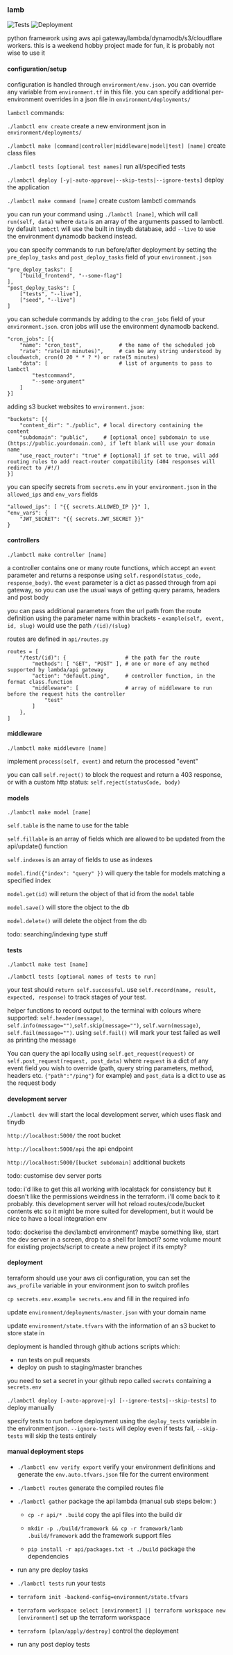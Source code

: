 ### lamb

![Tests](https://github.com/leigholiver/lamb/workflows/Tests/badge.svg) ![Deployment](https://github.com/leigholiver/lamb/workflows/Deployment/badge.svg)

python framework using aws api gateway/lambda/dynamodb/s3/cloudflare workers. this is a weekend hobby project made for fun, it is probably not wise to use it


#### configuration/setup

configuration is handled through `environment/env.json`. you can override any variable from `environment.tf` in this file. you can specify additional per-environment overrides in a json file in `environment/deployments/`

`lambctl` commands:

`./lambctl env create` create a new environment json in `environment/deployments/`

`./lambctl make [command|controller|middleware|model|test] [name]` create class files

`./lambctl tests [optional test names]` run all/specified tests

`./lambctl deploy [-y|-auto-approve|--skip-tests|--ignore-tests]` deploy the application

`./lambctl make command [name]` create custom lambctl commands

you can run your command using `./lambctl [name]`, which will call `run(self, data)` where `data` is an array of the arguments passed to lambctl. by default `lambctl` will use the built in tinydb database, add `--live` to use the environment dynamodb backend instead.

you can specify commands to run before/after deployment by setting the `pre_deploy_tasks` and `post_deploy_tasks` field of your `environment.json`

```
"pre_deploy_tasks": [
    ["build_frontend", "--some-flag"]
],
"post_deploy_tasks": [
    ["tests", "--live"],
    ["seed", "--live"]
]
```

you can schedule commands by adding to the `cron_jobs` field of your `environment.json`. cron jobs will use the environment dynamodb backend.

```
"cron_jobs": [{
    "name": "cron_test",            # the name of the scheduled job
    "rate": "rate(10 minutes)",     # can be any string understood by cloudwatch, cron(0 20 * * ? *) or rate(5 minutes)
    "data": [                       # list of arguments to pass to lambctl
        "testcommand",
        "--some-argument"
    ]
}]
```

adding s3 bucket websites to `environment.json`:

```
"buckets": [{
    "content_dir": "./public", # local directory containing the content
    "subdomain": "public",     # [optional once] subdomain to use (https://public.yourdomain.com), if left blank will use your domain name
    "use_react_router": "true" # [optional] if set to true, will add routing rules to add react-router compatibility (404 responses will redirect to /#!/)
}]
```

you can specify secrets from `secrets.env` in your `environment.json` in the `allowed_ips` and `env_vars` fields

```
"allowed_ips": [ "{{ secrets.ALLOWED_IP }}" ],
"env_vars": {
    "JWT_SECRET": "{{ secrets.JWT_SECRET }}"
}
```

#### controllers

`./lambctl make controller [name]`

a controller contains one or many route functions, which accept an `event` parameter and returns a response using `self.respond(status_code, response_body)`. the `event` parameter is a dict as passed through from api gateway, so you can use the usual ways of getting query params, headers and post body

you can pass additional parameters from the url path from the route definition using the parameter name within brackets - `example(self, event, id, slug)` would use the path `/(id)/(slug)` 

routes are defined in `api/routes.py`

```
routes = [
    "/test/(id)": {                   # the path for the route
        "methods": [ "GET", "POST" ], # one or more of any method supported by lambda/api gateway
        "action": "default.ping",     # controller function, in the format class.function
        "middleware": [               # array of middleware to run before the request hits the controller
            "test"
        ]
    },
]
```


#### middleware

`./lambctl make middleware [name]`

implement `process(self, event)` and return the processed "event"

you can call `self.reject()` to block the request and return a 403 response, or with a custom http status: `self.reject(statusCode, body)`


#### models

`./lambctl make model [name]`

`self.table` is the name to use for the table

`self.fillable` is an array of fields which are allowed to be updated from the api/update() function

`self.indexes` is an array of fields to use as indexes

`model.find({"index": "query" })` will query the table for models matching a specified index

`model.get(id)` will return the object of that id from the `model` table

`model.save()` will store the object to the db

`model.delete()` will delete the object from the db

todo: searching/indexing type stuff


#### tests

`./lambctl make test [name]`

`./lambctl tests [optional names of tests to run]`

your test should `return self.successful`. use `self.record(name, result, expected, response)` to track stages of your test. 

helper functions to record output to the terminal with colours where supported: `self.header(message)`, `self.info(message="")`,`self.skip(message="")`, `self.warn(message)`, `self.fail(message="")`. using `self.fail()` will mark your test failed as well as printing the message

You can query the api locally using `self.get_request(request)` or `self.post_request(request, post_data)` where `request` is a dict of any event field you wish to override (path, query string parameters, method, headers etc. `{"path":"/ping"}` for example) and `post_data` is a dict to use as the request body


#### development server

`./lambctl dev` will start the local development server, which uses flask and tinydb

`http://localhost:5000/` the root bucket

`http://localhost:5000/api` the api endpoint

`http://localhost:5000/[bucket subdomain]` additional buckets

todo: customise dev server ports

todo: i'd like to get this all working with localstack for consistency but it doesn't like the permissions weirdness in the terraform. i'll come back to it probably. this development server will hot reload routes/code/bucket contents etc so it might be more suited for development, but it would be nice to have a local integration env

todo: dockerise the dev/lambctl environment? maybe something like, start the dev server in a screen, drop to a shell for lambctl? some volume mount for existing projects/script to create a new project if its empty?


#### deployment

terraform should use your aws cli configuration, you can set the `aws_profile` variable in your environment json to switch profiles

`cp secrets.env.example secrets.env` and fill in the required info

update `environment/deployments/master.json` with your domain name

update `environment/state.tfvars` with the information of an s3 bucket to store state in

deployment is handled through github actions scripts which:
- run tests on pull requests
- deploy on push to staging/master branches

you need to set a secret in your github repo called `secrets` containing a `secrets.env`

`./lambctl deploy [-auto-approve|-y] [--ignore-tests|--skip-tests]` to deploy manually 

specify tests to run before deployment using the `deploy_tests` variable in the environment json. `--ignore-tests` will deploy even if tests fail, `--skip-tests` will skip the tests entirely


#### manual deployment steps

- `./lambctl env verify export` verify your environment definitions and generate the `env.auto.tfvars.json` file for the current environment

- `./lambctl routes` generate the compiled routes file

- `./lambctl gather` package the api lambda (manual sub steps below: )

    - `cp -r api/* .build` copy the api files into the build dir

    - `mkdir -p ./build/framework && cp -r framework/lamb .build/framework` add the framework support files

    - `pip install -r api/packages.txt -t ./build` package the dependencies

- run any pre deploy tasks

- `./lambctl tests` run your tests

- `terraform init -backend-config=environment/state.tfvars`

- `terraform workspace select [environment] || terraform workspace new [environment]` set up the terraform workspace

- `terraform [plan/apply/destroy]` control the deployment

- run any post deploy tests
